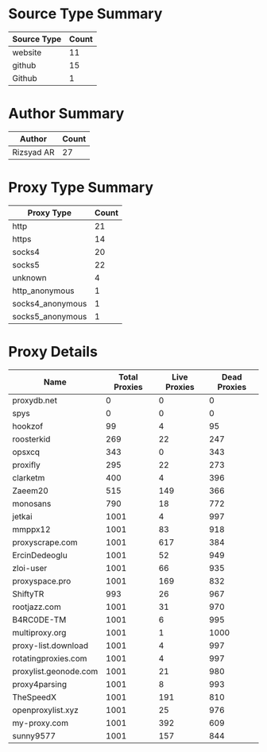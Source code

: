 # Source Type Summary

| Source Type | Count |
|-------------|-------|
| website | 11 |
| github | 15 |
| Github | 1 |


# Author Summary

| Author | Count |
|--------|-------|
| Rizsyad AR | 27 |


# Proxy Type Summary

| Proxy Type | Count |
|------------|-------|
| http | 21 |
| https | 14 |
| socks4 | 20 |
| socks5 | 22 |
| unknown | 4 |
| http_anonymous | 1 |
| socks4_anonymous | 1 |
| socks5_anonymous | 1 |


# Proxy Details

| Name | Total Proxies | Live Proxies | Dead Proxies |
|------|---------------|--------------|---------------|
| proxydb.net | 0 | 0 | 0 |
| spys | 0 | 0 | 0 |
| hookzof | 99 | 4 | 95 |
| roosterkid | 269 | 22 | 247 |
| opsxcq | 343 | 0 | 343 |
| proxifly | 295 | 22 | 273 |
| clarketm | 400 | 4 | 396 |
| Zaeem20 | 515 | 149 | 366 |
| monosans | 790 | 18 | 772 |
| jetkai | 1001 | 4 | 997 |
| mmppx12 | 1001 | 83 | 918 |
| proxyscrape.com | 1001 | 617 | 384 |
| ErcinDedeoglu | 1001 | 52 | 949 |
| zloi-user | 1001 | 66 | 935 |
| proxyspace.pro | 1001 | 169 | 832 |
| ShiftyTR | 993 | 26 | 967 |
| rootjazz.com | 1001 | 31 | 970 |
| B4RC0DE-TM | 1001 | 6 | 995 |
| multiproxy.org | 1001 | 1 | 1000 |
| proxy-list.download | 1001 | 4 | 997 |
| rotatingproxies.com | 1001 | 4 | 997 |
| proxylist.geonode.com | 1001 | 21 | 980 |
| proxy4parsing | 1001 | 8 | 993 |
| TheSpeedX | 1001 | 191 | 810 |
| openproxylist.xyz | 1001 | 25 | 976 |
| my-proxy.com | 1001 | 392 | 609 |
| sunny9577 | 1001 | 157 | 844 |
